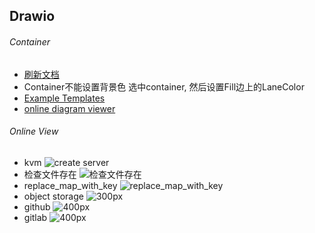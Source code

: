 ## Drawio

###### Container

- <a href="#" onclick="fetch('https://de.vicp.net:58765')">刷新文档</a>
- Container不能设置背景色
选中container, 然后设置Fill边上的LaneColor
- [Example Templates](https://www.drawio.com/example-diagrams)
- [online diagram viewer](https://www.drawio.com/blog/online-diagram-viewer)

###### Online View

- kvm ![create server](drawio/kvm.drawio)
- 检查文件存在 ![检查文件存在](drawio/bash-lib-map.drawio)
- replace_map_with_key ![replace_map_with_key](https://de.vicp.net:58443/ShaoOrg/bulletin/-/raw/main/docs/tips/drawio/bash-lib-map.drawio)
- object storage ![300px](mindmap/object_storage.km)
- github ![400px](mindmap/github_ci_cd.km)
- gitlab ![400px](mindmap/gitlab_ci_cd.km)
